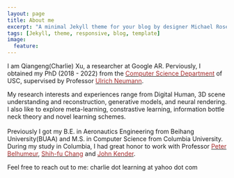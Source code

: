 ```yaml
---
layout: page
title: About me
excerpt: "A minimal Jekyll theme for your blog by designer Michael Rose."
tags: [Jekyll, theme, responsive, blog, template]
image:
  feature:
---
```


I am Qiangeng(Charlie) Xu, a researcher at Google AR. Perviously, I obtained my PhD (2018 - 2022) from the <a href="https://www.cs.usc.edu/" target="_blank"><font color="brown">Computer Science Department</font></a> of USC, supervised by Professor <a href="https://sites.usc.edu/cgit/contact/ulrich-neumann/" target="_blank"><font color="brown">Ulrich Neumann</font></a>. 

My research interests and experiences range from Digital Human, 3D scene understanding and reconstruction, generative models, and neural rendering. I also like to explore meta-learning, constrastive learning, information bottle neck theory and novel learning schemes.  
<br />
Previously I got my B.E. in Aeronautics Engineering from Beihang University(BUAA) and M.S. in Computer Science from Columbia University. During my study in Columbia, I had great honor to work with Professor <a href="https://www.peterbelhumeur.com/" target="_blank"><font color="brown">Peter Belhumeur</font></a>, <a href="https://www.ee.columbia.edu/~sfchang/" target="_blank"><font color="brown">Shih-fu Chang</font></a> and <a href="http://www.cs.columbia.edu/~jrk/" target="_blank"><font color="brown">John Kender</font></a>. 

Feel free to reach out to me: charlie dot learning at yahoo dot com
